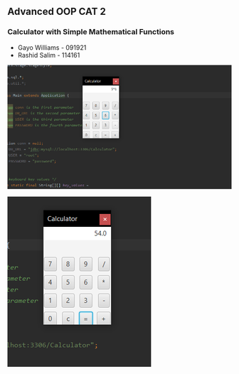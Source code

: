 
## Advanced OOP CAT 2 

### Calculator with Simple Mathematical Functions

- Gayo Williams - 091921
- Rashid Salim - 114161



![Multiplication](Screenshots\multiplication.png)

![Result](Screenshots\result.png)